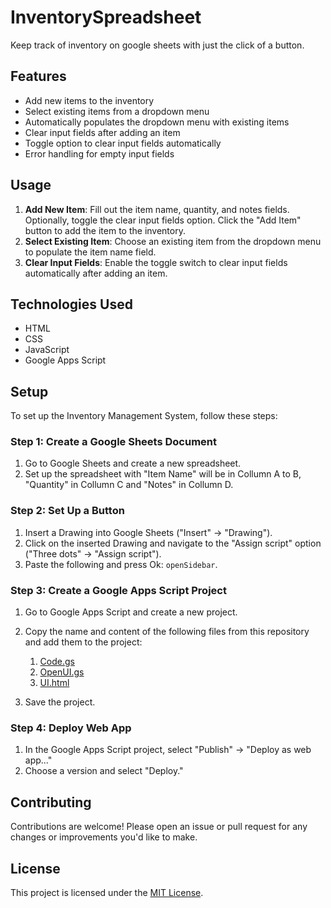 # InventorySpreadsheet
Keep track of inventory on google sheets with just the click of a button.
## Features
- Add new items to the inventory
- Select existing items from a dropdown menu
- Automatically populates the dropdown menu with existing items
- Clear input fields after adding an item
- Toggle option to clear input fields automatically
- Error handling for empty input fields
## Usage
1. **Add New Item**: Fill out the item name, quantity, and notes fields. Optionally, toggle the clear input fields option. Click the "Add Item" button to add the item to the inventory.
2. **Select Existing Item**: Choose an existing item from the dropdown menu to populate the item name field.
3. **Clear Input Fields**: Enable the toggle switch to clear input fields automatically after adding an item.
## Technologies Used
- HTML
- CSS
- JavaScript
- Google Apps Script
## Setup
To set up the Inventory Management System, follow these steps:
### Step 1: Create a Google Sheets Document
1. Go to Google Sheets and create a new spreadsheet.
1. Set up the spreadsheet with "Item Name" will be in Collumn A to B, "Quantity" in Collumn C and "Notes" in Collumn D.
### Step 2: Set Up a Button
1. Insert a Drawing into Google Sheets ("Insert" -> "Drawing").
2. Click on the inserted Drawing and navigate to the "Assign script" option ("Three dots" -> "Assign script").
3. Paste the following and press Ok:  `openSidebar`.
### Step 3: Create a Google Apps Script Project
1. Go to Google Apps Script and create a new project.
1. Copy the name and content of the following files from this repository and add them to the project:

   1. [Code.gs](code.gs)
   1. [OpenUI.gs](OpenUI.gs)
   1. [UI.html](UI.html)

1. Save the project.
### Step 4: Deploy Web App
1. In the Google Apps Script project, select "Publish" -> "Deploy as web app..."
1. Choose a version and select "Deploy."
## Contributing
Contributions are welcome! Please open an issue or pull request for any changes or improvements you'd like to make.
## License
This project is licensed under the [MIT License](LICENSE).
